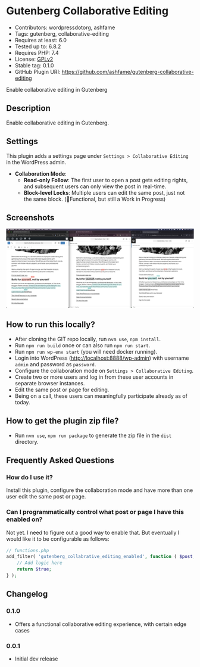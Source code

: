 # Gutenberg Collaborative Editing

- Contributors: wordpressdotorg, ashfame
- Tags: gutenberg, collaborative-editing
- Requires at least: 6.0
- Tested up to: 6.8.2
- Requires PHP: 7.4
- License: [GPLv2](http://www.gnu.org/licenses/gpl-2.0.html)
- Stable tag: 0.1.0
- GitHub Plugin URI: https://github.com/ashfame/gutenberg-collaborative-editing

Enable collaborative editing in Gutenberg

## Description
Enable collaborative editing in Gutenberg.

## Settings
This plugin adds a settings page under `Settings > Collaborative Editing` in the WordPress admin.

- **Collaboration Mode**:
    - **Read-only Follow**: The first user to open a post gets editing rights, and subsequent users can only view the post in real-time.
    - **Block-level Locks**: Multiple users can edit the same post, just not the same block. (🚧Functional, but still a Work in Progress)

## Screenshots
![Example](.wporg/screenshot-1.png)

## How to run this locally?
- After cloning the GIT repo locally, run `nvm use`, `npm install`.
- Run `npm run build` once or can also run `npm run start`.
- Run `npm run wp-env start` (you will need docker running).
- Login into WordPress ([http://localhost:8888/wp-admin](http://localhost:8888/wp-admin)) with username `admin` and password as `password`.
- Configure the collaboration mode on `Settings > Collaborative Editing`.
- Create two or more users and log in from these user accounts in separate browser instances.
- Edit the same post or page for editing.
- Being on a call, these users can meaningfully participate already as of today.

## How to get the plugin zip file?
- Run `nvm use`, `npm run package` to generate the zip file in the `dist` directory.

## Frequently Asked Questions

### How do I use it?
Install this plugin, configure the collaboration mode and have more than one user edit the same post or page.

### Can I programmatically control what post or page I have this enabled on?
Not yet. I need to figure out a good way to enable that. But eventually I would like it to be configurable as follows:

~~~php
// functions.php
add_filter( 'gutenberg_collabrative_editing_enabled', function ( $post, $user_ids_collaborating, $user_id_initiating_collaboration ) {
    // Add logic here
	return $true;
} );
~~~

## Changelog

### 0.1.0

- Offers a functional collaborative editing experience, with certain edge cases

### 0.0.1

- Initial dev release
